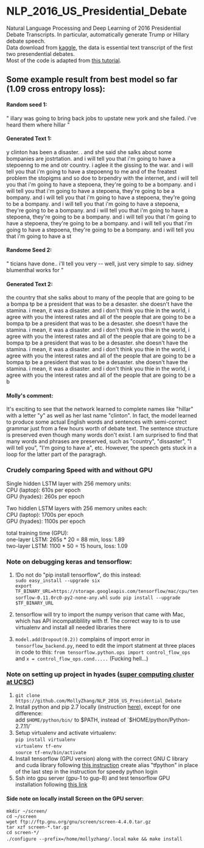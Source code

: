 # NLP_2016_US_Presidential_Debate
Natural Language Processing and Deep Learning of 2016 Presidential Debate Transcripts. In particular, automatically generate Trump or Hillary debate speech.  
Data download from [kaggle](https://www.kaggle.com/mrisdal/2016-us-presidential-debates), the data is essential text transcript of the first two presendential debates.  
Most of the code is adapted from [this tutorial](http://machinelearningmastery.com/text-generation-lstm-recurrent-neural-networks-python-keras/).   

## Some example result from best model so far (1.09 cross entropy loss):

#### Random seed 1:
" illary was going to bring back jobs to upstate new york and she failed. i've heard them where hillar "  
#### Generated Text 1:  
y clinton has been a disaster. . and she said she salks about some bompanies are jostrtation. and i will tell you that i'm going to have a stepoenng to me and otr country. i aglee it the gissing to the war. and i will tell you that i'm going to have a stepoenng to me and of the freatest problem the stopigms and so doe to brpendry with the internet, and i will tell you that i'm going to have a stepoena, they're going to be a bompany. and i will tell you that i'm going to have a stepoena, they're going to be a bompany. and i will tell you that i'm going to have a stepoena, they're going to be a bompany. and i will tell you that i'm going to have a stepoena, they're going to be a bompany. and i will tell you that i'm going to have a stepoena, they're going to be a bompany. and i will tell you that i'm going to have a stepoena, they're going to be a bompany. and i will tell you that i'm going to have a stepoena, they're going to be a bompany. and i will tell you that i'm going to have a st

#### Randome Seed 2: 
" ticians have done.. i'll tell you very -- well, just very simple to say. sidney blumenthal works for "  
#### Generated Text 2:
the country that she salks about to many of the people that are going to be a bompa tp be a president that was to be a desaster. she doesn't have the stamina. i mean, it was a disaster. and i don't think you thie in the world, i agree with you the interest rates and all of the people that are going to be a bompa tp be a president that was to be a desaster. she doesn't have the stamina. i mean, it was a disaster. and i don't think you thie in the world, i agree with you the interest rates and all of the people that are going to be a bompa tp be a president that was to be a desaster. she doesn't have the stamina. i mean, it was a disaster. and i don't think you thie in the world, i agree with you the interest rates and all of the people that are going to be a bompa tp be a president that was to be a desaster. she doesn't have the stamina. i mean, it was a disaster. and i don't think you thie in the world, i agree with you the interest rates and all of the people that are going to be a b


#### Molly's comment:  
It's exciting to see that the network learned to complete names like "hillar" with a letter "y" as well as her last name "clinton". In fact, the model learned to produce some actual English words and sentences with semi-correct grammar just from a few hours worth of debate text. The sentence structure is preserved even though many words don't exist. I am surprised to find that many words and phrases are preserved, such as "country", "dissaster", "I will tell you", "I'm going to have a", etc. However, the speech gets stuck in a loop for the latter part of the paragragh. 


### Crudely comparing Speed with and without GPU  
 Single hidden LSTM layer with 256 memory units:  
 CPU (laptop): 610s per epoch  
 GPU (hyades): 260s per epoch  

 Two hiddlen LSTM layers with 256 memory unites each:  
 CPU (laptop): 1700s per epoch  
 GPU (hyades): 1100s per epoch  

 total training time (GPU):  
 one-layer LSTM: 265s * 20 = 88 min, loss: 1.89  
 two-layer LSTM: 1100 * 50 = 15 hours, loss: 1.09  


### Note on debugging keras and tensorflow:
1. !Do not do "pip install tensorflow", do this instead:  
`sudo easy_install --upgrade six`  
`export TF_BINARY_URL=https://storage.googleapis.com/tensorflow/mac/cpu/tensorflow-0.11.0rc0-py2-none-any.whl`
`sudo pip install --upgrade $TF_BINARY_URL`

2. tensorflow will try to import the numpy verison that came with Mac, which has API incompatiblility with tf. The correct way to is to use virtualenv and install all needed libraries there

3. `model.add(Dropout(0.2))` complains of import error in `tensorflow_backend.py`, need to edit the import statment at three places in code to this: `from tensorflow.python.ops import control_flow_ops` and `x = control_flow_ops.cond.....`   (Fucking hell...)


### Note on setting up project in hyades ([super computing cluster at UCSC](https://pleiades.ucsc.edu/hyades/Hyades_QuickStart_Guide))
1. `git clone https://github.com/MollyZhang/NLP_2016_US_Presidential_Debate`
2. Install python and pip 2.7 locally (instruction [here](http://thelazylog.com/install-python-as-local-user-on-linux/)), except for one difference:  
 add `$HOME/python/bin/` to $PATH, instead of `$HOME/python/Python-2.7.11/`
3. Setup virtualenv and activate virtualenv:  
 `pip install virtualenv`  
 `virtualenv tf-env`  
 `source tf-env/bin/activate`
4. Install tensorflow (GPU version) along with the correct GNU C library and cuda library following [this instruction](https://github.com/MollyZhang/AlphaGoPolicyNet/blob/master/install_tensorflow_on_hyades.txt)
 create alias "tfpython" in place of the last step in the instruction for speedy python login
5. Ssh into gpu server (gpu-1 to gup-8) and test tensorflow GPU installation following [this link](https://www.tensorflow.org/versions/r0.11/how_tos/using_gpu/index.html) 

 #### Side note on locally install Screen on the GPU server:  
 `mkdir ~/screen/`  
 `cd ~/screen`  
 `wget ftp://ftp.gnu.org/gnu/screen/screen-4.4.0.tar.gz`  
 `tar xzf screen-*.tar.gz`  
 `cd screen-*/`  
 `./configure --prefix=/home/mollyzhang/.local`
 `make && make install`

